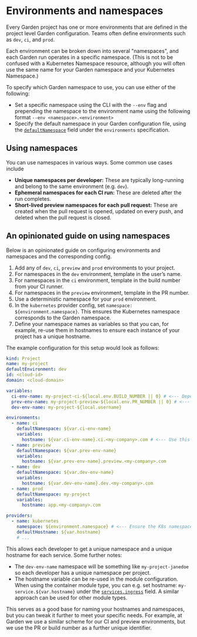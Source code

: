 # Environments and namespaces

Every Garden project has one or more environments that are defined in the project level Garden configuration. Teams often define environments such as `dev`, `ci`, and `prod`.

Each environment can be broken down into several "namespaces", and each Garden run operates in a specific namespace. (This is not to be confused with a Kubernetes Namespace resource, although you will often use the same name for your Garden namespace and your Kubernetes Namespace.)

To specify which Garden namespace to use, you can use either of the following:

- Set a specific namespace using the CLI with the `--env` flag and prepending the namespace to the environment name using the following format `--env <namespace>.<environment>`
- Specify the default namespace in your Garden configuration file, using the [`defaultNamespace`](https://docs.garden.io/v/acorn-0.12/reference/project-config#environments-.defaultnamespace) field under the `environments` specification.

## Using namespaces

You can use namespaces in various ways. Some common use cases include

* **Unique namespaces per developer:** These are typically long-running and belong to the same environment (e.g. `dev`).
* **Ephemeral namespaces for each CI run:** These are deleted after the run completes.
* **Short-lived preview namespaces for each pull request:** These are created when the pull request is opened, updated on every push, and deleted when the pull request is closed.

## An opinionated guide on using namespaces


Below is an opinionated guide on configuring environments and namespaces and the corresponding config.

1. Add any of ``dev``, `ci`, `preview` and `prod` environments to your project.
2. For namespaces in the `dev` environment, template in the user’s name.
3. For namespaces in the `ci` environment, template in the build number from your CI runner.
4. For namespaces in the `preview` environment, template in the PR number.
5. Use a deterministic namespace for your `prod` environment.
6. In the `kubernetes` provider config, set `namespace: ${environment.namespace}`. This ensures the Kubernetes namespace corresponds to the Garden namespace.
7. Define your namespace names as variables so that you can, for example, re-use them in hostnames to ensure each instance of your project has a unique hostname.

The example configuration for this setup would look as follows:

```yaml
kind: Project
name: my-project
defaultEnvironment: dev
id: <cloud-id>
domain: <cloud-domain>

variables:
  ci-env-name: my-project-ci-${local.env.BUILD_NUMBER || 0} # <--- Depends on your CI provider
  prev-env-name: my-project-preview-${local.env.PR_NUMBER || 0} # <--- Depends on your CI provider
  dev-env-name: my-project-${local.username}

environments:
  - name: ci
    defaultNamespace: ${var.ci-env-name}
    variables:
      hostname: ${var.ci-env-name}.ci.<my-company>.com # <--- Use this in your service config to ensure unique hostnames per instance
  - name: preview
    defaultNamespace: ${var.prev-env-name}
    variables:
      hostname: ${var.prev-env-name}.preview.<my-company>.com
  - name: dev
    defaultNamespace: ${var.dev-env-name}
    variables:
      hostname: ${var.dev-env-name}.dev.<my-company>.com
  - name: prod
    defaultNamespace: my-project
    variables:
      hostname: app.<my-company>.com

providers:
  - name: kubernetes
    namespace: ${environment.namespace} # <--- Ensure the K8s namespace matches the Garden namespace
    defaultHostname: ${var.hostname}
    # ...
```

This allows each developer to get a unique namespace and a unique hostname for each service. Some further notes:

* The `dev-env-name` namespace will be something like `my-project-janedoe` so each developer has a unique namespace per project.
* The hostname variable can be re-used in the module configuration. When using the container module type, you can e.g. set hostname: `my-service.${var.hostname}` under the [`services.ingress`](https://docs.garden.io/v/acorn-0.12/reference/module-types/container#services-.ingresses) field. A similar approach can be used for other module types.

This serves as a good base for naming your hostnames and namespaces, but you can tweak it further to meet your specific needs. For example, at Garden we use a similar scheme for our CI and preview environments, but we use the PR or build number as a further unique identifier.

